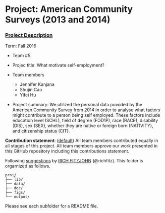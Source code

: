 # Project: American Community Surveys (2013 and 2014)
### [Project Description](doc/Project1_desc.md)

Term: Fall 2016

+ Team #5
+ Projec title: What motivate self-employment?
+ Team members
	+ Jennifer Kanjana
	+ Shujin Cao
	+ Yifei Hu

+ Project summary: We utilized the personal data provided by the American Community Survey from 2014 in order to analyse what factors might contribute to a person being self employed. These factors include education level (SCHL), field of degree (FOD1P), race (RACE), disability (DIS), sex (SEX), whether they are native or foreign born (NATIVITY), and citizenship status (CIT). 
	
**Contribution statement**: ([default](doc/a_note_on_contributions.md)) All team members contributed equally in all stages of this project. All team members approve our work presented in this GitHub repository including this contributions statement. 

Following [suggestions](http://nicercode.github.io/blog/2013-04-05-projects/) by [RICH FITZJOHN](http://nicercode.github.io/about/#Team) (@richfitz). This folder is orgarnized as follows.

```
proj/
├── lib/
├── data/
├── doc/
├── figs/
└── output/
```

Please see each subfolder for a README file.

